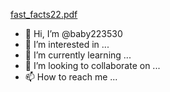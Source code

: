 [fast_facts22.pdf](https://github.com/baby223530/baby223530/files/9580914/fast_facts22.pdf)
- 👋 Hi, I’m @baby223530
- 👀 I’m interested in ...
- 🌱 I’m currently learning ...
- 💞️ I’m looking to collaborate on ...
- 📫 How to reach me ...

<!---[fast_facts22.pdf](https://github.com/baby223530/baby223530/files/9581017/fast_facts22.pdf)

baby223530/baby223530 is a ✨ special ✨ repository because its `README.md` (this file) appears on your GitHub profile.
You can click the Preview link to take a look at your changes.
--->
